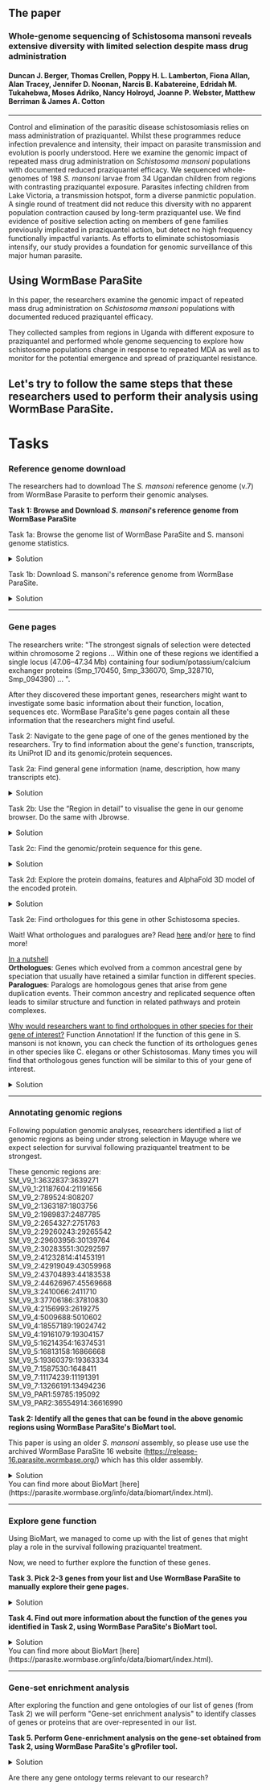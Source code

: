## The paper
### Whole-genome sequencing of Schistosoma mansoni reveals extensive diversity with limited selection despite mass drug administration
#### Duncan J. Berger, Thomas Crellen, Poppy H. L. Lamberton, Fiona Allan, Alan Tracey, Jennifer D. Noonan, Narcis B. Kabatereine, Edridah M. Tukahebwa, Moses Adriko, Nancy Holroyd, Joanne P. Webster, Matthew Berriman & James A. Cotton
---
Control and elimination of the parasitic disease schistosomiasis relies on mass administration of praziquantel. Whilst these programmes reduce infection prevalence and intensity, their impact on parasite transmission and evolution is poorly understood. Here we examine the genomic impact of repeated mass drug administration on *Schistosoma mansoni* populations with documented reduced praziquantel efficacy. We sequenced whole-genomes of 198 *S. mansoni* larvae from 34 Ugandan children from regions with contrasting praziquantel exposure. Parasites infecting children from Lake Victoria, a transmission hotspot, form a diverse panmictic population. A single round of treatment did not reduce this diversity with no apparent population contraction caused by long-term praziquantel use. We find evidence of positive selection acting on members of gene families previously implicated in praziquantel action, but detect no high frequency functionally impactful variants. As efforts to eliminate schistosomiasis intensify, our study provides a foundation for genomic surveillance of this major human parasite.

## Using WormBase ParaSite

In this paper, the researchers examine the genomic impact of repeated mass drug administration on *Schistosoma mansoni* populations with documented reduced praziquantel efficacy.

They collected samples from regions in Uganda with different exposure to praziquantel and performed whole genome sequencing to explore how schistosome populations change in response to repeated MDA as well as to monitor for the potential emergence and spread of praziquantel resistance.

Let's try to follow the same steps that these researchers used to perform their analysis using WormBase ParaSite.
---

# Tasks
### Reference genome download
The researchers had to download The *S. mansoni* reference genome (v.7) from WormBase Parasite to perform their genomic analyses.

**Task 1: Browse and Download *S. mansoni*'s reference genome from WormBase ParaSite**

Task 1a: Browse the genome list of WormBase ParaSite and S. mansoni genome statistics.

<details closed>
<summary>Solution</summary>
1. Go to WormBase ParaSite (https://parasite.wormbase.org/).<br>
2. Click ”Genome List" at the top menu.<br>
3. Use the Show/hide column at the top of the table to display more genome statistics for each genome.<br>
4. Hover your mouse pointer over the BUSCO ANNOTATION and BUSCO ASSEMBLY pie charts to reveal the BUSCO metrics for each genome.<br>
5. Click on Schistosoma mansoni to open its genome landing page. There you can find information about the genome and useful assembly/annotation statistics.<br>
</details>

Task 1b: Download S. mansoni's reference genome from WormBase ParaSite.

<details closed>
<summary>Solution</summary>
You can download data from WormBase ParaSite using our Downloads page (https://parasite.wormbase.org/ftp.html)<br>
1. Go to WormBase ParaSite (https://parasite.wormbase.org/)<br>
2. Click "Downloads" at the top menu.<br>
3. In the middle of the page you can find a table with genomes and their FTP links. Search for "mansoni" in the filter text box at the top right corner of the table.<br>
5. You can use the links appeared for S. mansoni to download the files you need.
6. To download the reference genome click on the FASTA button under the "Genomic" column for S. mansoni and a download will automatically start.<br>

Alternatively, you can directly browse our FTP server here: https://ftp.ebi.ac.uk/pub/databases/wormbase/parasite/releases/
</details>

---
### Gene pages
The researchers write: "The strongest signals of selection were detected within chromosome 2 regions ... Within one of these regions we identified a single locus (47.06–47.34 Mb) containing four sodium/potassium/calcium exchanger proteins (Smp_170450, Smp_336070, Smp_328710, Smp_094390) ... ".

After they discovered these important genes, researchers might want to investigate some basic information about their function, location, sequences etc. WormBase ParaSite's gene pages contain all these information that the researchers might find useful.

Task 2: Navigate to the gene page of one of the genes mentioned by the researchers. Try to find information about the gene's function, transcripts, its UniProt ID and its genomic/protein sequences.

Task 2a: Find general gene information (name, description, how many transcripts etc).
<details closed>
<summary>Solution</summary>
1. Go to WormBase ParaSite (https://parasite.wormbase.org/).<br>
2. Paste the Gene ID (i.e. Smp_336070) in the search box at the top right corner of the page and press Enter.<br>
3. The search will return the gene entry you searched for. Click on the Gene ID to open up the corresponding gene page.<br>
4. You're on the gene page. Use the menu on your left to navigate.<br>
5. You can learn more about the gene pages here (https://parasite.wormbase.org/info/Browsing/gene_pages.html).<br>
</details>


Task 2b: Use the “Region in detail” to visualise the gene in our genome browser. Do the same with Jbrowse.
<details closed>
<summary>Solution</summary>
1. While on the gene page, click on the "Region in detail" button under the "Genomic context" header.<br>
2. You can now browse the gene's location using the genomic browser. Use your mouse to navigate around the gene and hover over different features of the gene to see more information.<br>
3. Reverse strand is visible while UTRs are also annotated.<br>
4. You can use the "Configure tracks" button at the top left of the browser to load more tracks in the view.<br>
5. You can use "Add RNAseq tracks" or "Add custom tracks".<br>
6. You can learn more about the Genome Browser here (https://parasite.wormbase.org/info/Browsing/genome_browser_ensembl.html).<br>
<br>
Using Jbrowse:<br>
7. Click on the top-right "View region in Jbrowse" button to visualise the same region in a different genome browser called Jbrowse.<br>
8. You are being redirected to Jbrowse. When Jbrowse loads use your mouse to navigate around the gene and find nearby genes. Click on the gene models to see more information.<br>
9. Use the "Select tracks" at the top-left of the browser and select a few tracks to add to the view.<br>
10. You can also load your own tracks by clicking "Track"->"Open track file or URL" from the top menu.<br>
11. To learn more about Jbrowse visit our help page here (https://parasite.wormbase.org/info/Browsing/genome_browser_jbrowse.html).<br>

Tip: Jbrowse is also accessible via a button in [WormBase ParaSite genome list](https://parasite.wormbase.org/species.html) and the [genome's landing page](https://parasite.wormbase.org/Schistosoma_mansoni_prjea36577).
</details>

Task 2c: Find the genomic/protein sequence for this gene.
<details closed>
<summary>Solution</summary>
1. While on the gene page, click the "Sequence" on the left "Gene-based displays" menu.<br>
2. Scroll down and you will see the "Marked-up sequence" for this gene. This is the genomic sequence for this gene. You can download it or Blast it using the buttons above the sequence.<br>
3. Similarly, to find its protein sequence you need to first go to a gene's trascript page. To do that, click on a trascript ID in the trascript table (above the "Marked-up sequence" header).<br>
4. You can then use the left "Transcript-based displays" menu to view the sequences of the Exons, cDNA and Protein for this transcript.<br>
</details>

Task 2d: Explore the protein domains, features and AlphaFold 3D model of the encoded protein.
<details closed>
<summary>Solution</summary>
1. Information about protein domains & features are available at the transcript page. To go to a transcript page you need to click on a transcript ID in the transcript table.<br>
2. On the left "Transcript-based displays" menu, click on "Domains & features".<br>
3. Use the tables to discover which domains and features have been annotated in this gene's protein.<br>
4. On the left "Transcript-based displays" menu, click on the "AlphaFold predicted model".<br>
5. Use the "AlphaFold predicted model" widget to discover the 3D protein structure of the protein.<br>
6. Use your mouse (drag/drop) to move and rotate the protein. You can zoom/unzoom using your mouse wheel.<br>
7. Use the right side menu to show/hide different protein/gene features (e.g. "Exons","PANTHER","Pfam" etc).
</details>

Task 2e: Find orthologues for this gene in other Schistosoma species.

Wait! What orthologues and paralogues are? Read [here](https://sciencing.com/different-variants-gene-called-8092322.html) and/or [here](https://genomebiology.biomedcentral.com/articles/10.1186/gb-2001-2-8-interactions1002) to find more!

<ins>In a nutshell</ins><br>
**Orthologues**: Genes which evolved from a common ancestral gene by speciation that usually have retained a similar function in different species.<br>
**Paralogues**: Paralogs are homologous genes that arise from gene duplication events. Their common ancestry and replicated sequence often leads to similar structure and function in related pathways and protein complexes.<br>

<ins>Why would researchers want to find orthologues in other species for their gene of interest?</ins> Function Annotation! If the function of this gene in S. mansoni is not known, you can check the function of its orthologues genes in other species like C. elegans or other Schistosomas. Many times you will find that orthologous genes function will be similar to this of your gene of interest.

<details closed>
<summary>Solution</summary>
1. While on the gene page, click "Orthologues" on the left "Gene-based displays" menu under "Comparative genomics".<br>
2. We need to wait a little bit for the orthologues to load.<br>
3. When loaded, two tables are visible: "Summary of orthologues of this gene" and "Selected orthologues".<br>
4. On the left "Summary of orthologues of this gene" menu, you can select to display orthologues for one or more taxonomic groups (nematodes, platyhelminths)".<br>
5. The second table shows the list of orthologues found for this gene.<br>
6. You can use the search box at the top right to filter orthologues just for schistosoma species by typing "schistosoma".<br>
7. Use the three buttons in the "Compare" column: "Alignment (protein)", "Alignment (cDNA)" and "Gene Tree (image)" to further explore the comparison.
8. Click on the "Gene Tree (image)" of one of the orthologues in the list, to explore the gene tree for the specific orthologue.
9. You can follow the same instructions to discover paralogues too!
</details>

---
### Annotating genomic regions
Following population genomic analyses, researchers identified a list of genomic regions as being under strong selection in Mayuge where we expect selection for survival following praziquantel treatment to be strongest.

These genomic regions are:<br>
SM_V9_1:3632837:3639271<br>
SM_V9_1:21187604:21191656<br>
SM_V9_2:789524:808207<br>
SM_V9_2:1363187:1803756<br>
SM_V9_2:1989837:2487785<br>
SM_V9_2:2654327:2751763<br>
SM_V9_2:29260243:29265542<br>
SM_V9_2:29603956:30139764<br>
SM_V9_2:30283551:30292597<br>
SM_V9_2:41232814:41453191<br>
SM_V9_2:42919049:43059968<br>
SM_V9_2:43704893:44183538<br>
SM_V9_2:44626967:45569668<br>
SM_V9_3:2410066:2411710<br>
SM_V9_3:37706186:37810830<br>
SM_V9_4:2156993:2619275<br>
SM_V9_4:5009688:5010602<br>
SM_V9_4:18557189:19024742<br>
SM_V9_4:19161079:19304157<br>
SM_V9_5:16214354:16374531<br>
SM_V9_5:16813158:16866668<br>
SM_V9_5:19360379:19363334<br>
SM_V9_7:1587530:1648411<br>
SM_V9_7:11174239:11191391<br>
SM_V9_7:13266191:13494236<br>
SM_V9_PAR1:59785:195092<br>
SM_V9_PAR2:36554914:36616990<br>

**Task 2: Identify all the genes that can be found in the above genomic regions using WormBase ParaSite's BioMart tool.**

This paper is using an older *S. mansoni* assembly, so please use use the archived WormBase ParaSite 16 website (https://release-16.parasite.wormbase.org/) which has this older assembly.

<details closed>
<summary>Solution</summary>
1. Go to WormBase ParaSite archive 16 (https://release-16.parasite.wormbase.org/)<br>
2. Click "BioMart" at the top menu.<br>
3. Select the "Schistosoma mansoni PRJEA36577" species in the SPECIES tab.<br>
4. Paste the above genomic coordinates into the "Multiple regions (Chr:Start:End:Strand)" dialog box under the REGION tab.<br>
5. Click on the Output Attributes and customise your output data/format (make sure to have "Gene Stable ID" clicked under "Gene attributes").<br>
6. Click "Results", when you are done customising, to see the output table.<br>
</details>
You can find more about BioMart [here](https://parasite.wormbase.org/info/data/biomart/index.html).

---
### Explore gene function 

Using BioMart, we managed to come up with the list of genes that might play a role in the survival following praziquantel treatment.

Now, we need to further explore the function of these genes.

**Task 3. Pick 2-3 genes from your list and Use WormBase ParaSite to manually explore their gene pages.**
<details closed>
<summary>Solution</summary>
1. Go to WormBase ParaSite (https://parasite.wormbase.org/).<br>
2. Paste the Gene ID in the search box at the top right corner of the page and press Enter.<br>
3. The search will return the gene entry you searched for. Click on the Gene ID to open up the corresponding gene page.<br>
4. You're on the gene page. Use the menu on your left to navigate.<br>
5. You can learn more about the gene pages here (https://parasite.wormbase.org/info/Browsing/gene_pages.html).<br>
</details>

**Task 4. Find out more information about the function of the genes you identified in Task 2, using WormBase ParaSite's BioMart tool.**
<details closed>
<summary>Solution</summary>
1. Go to WormBase ParaSite archive 16 (https://release-16.parasite.wormbase.org/)<br>
2. Click "BioMart" at the top menu.<br>
3. Select the "Schistosoma mansoni PRJEA36577" species in the SPECIES tab.<br>
4. Paste the list of Gene IDs from Task 2 into the "ID list limit" dialog box under the GENE tab.<br>
5. Click on the Output Attributes and customise your output data/format (make sure to have "Gene Stable ID", "Gene description" clicked under the "GENE" tab and "GO term name" under the "GENE ONTOLOGY (GO)" tab.<br>
6. Click "Results", when you are done customising, to see the output table.<br>
</details>
You can find more about BioMart [here](https://parasite.wormbase.org/info/data/biomart/index.html).

---
### Gene-set enrichment analysis
After exploring the function and gene ontologies of our list of genes (from Task 2) we will perform "Gene-set enrichment analysis" to identify classes of genes or proteins that are over-represented in our list.

**Task 5. Perform Gene-enrichment analysis on the gene-set obtained from Task 2, using WormBase ParaSite's gProfiler tool.**

<details closed>
<summary>Solution</summary>
1. Go to WormBase ParaSite (https://parasite.wormbase.org/)<br>
2. Click "Tools" at the top menu.<br>
3. Click "g:Profiler" in the tools table.<br>
4. You are now inside g:Profiler. Paste the gene IDs from Task 2 into the central text box. Select "Schistosoma Mansoni" using the "Organism" drop-down menu and then click on "Run Query".<br>
5. When results appear, scroll down and hover over the points in the graph to explore gene ontologies which are over-represented in your list of genes. You can also click on "Detailed Results" tab to see a table with all the enriched Gene ontology terms.<br>
</details>

Are there any gene ontology terms relevant to our research?
